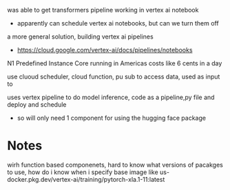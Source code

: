 was able to get transformers pipeline working in vertex ai notebook
- apparently can schedule vertex ai notebooks, but can we turn them off

a more general solution, building vertex ai pipelines
- https://cloud.google.com/vertex-ai/docs/pipelines/notebooks


N1 Predefined Instance Core running in Americas costs like 6 cents in a day


use cluoud scheduler, cloud function, pu sub to access data, used as input to 

uses vertex pipeline to do model inference, code as a pipeline,py file and deploy and schedule
- so will only need 1 component for using the hugging face package


# Notes
wirh function based componenets, hard to know what versions of pacakges to use, 
how do i know when i specify base image like us-docker.pkg.dev/vertex-ai/training/pytorch-xla.1-11:latest